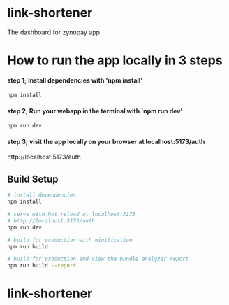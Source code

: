 # link-shortener

The dashboard for zynopay app



# How to run the app locally in 3 steps

#### step 1; Install dependencies with 'npm install'
``` bash
npm install
```


#### step 2; Run your webapp in the terminal with 'npm run dev'
``` bash
npm run dev
```
#### step 3; visit the app locally on your browser at localhost:5173/auth
http://localhost:5173/auth




## Build Setup

``` bash
# install dependencies
npm install

# serve with hot reload at localhost:5173 
# http://localhost:5173/auth
npm run dev

# build for production with minification
npm run build

# build for production and view the bundle analyzer report
npm run build --report
```

# link-shortener